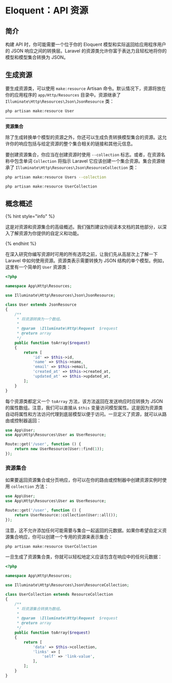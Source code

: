 # Eloquent：API 资源

## 简介

构建 API 时，你可能需要一个位于你的 Eloquent 模型和实际返回给应用程序用户的 JSON 响应之间的转换层。Laravel 的资源类允许你富于表达力且轻松地将你的模型和模型集合转换为 JSON。

## 生成资源

要生成资源类，可以使用 `make:resource` Artisan 命令。默认情况下，资源将放在你的应用程序的 `app/Http/Resources` 目录中。资源继承了 `Illuminate\Http\Resources\Json\JsonResource` 类：

```bash
php artisan make:resource User
```

***

**资源集合**

除了生成转换单个模型的资源之外，你还可以生成负责转换模型集合的资源。这允许你的响应包括与给定资源的整个集合相关的链接和其他元信息。

要创建资源集合，你应当在创建资源时使用 `--collection` 标志。或者，在资源名称中包含单词 `Collection` 将指示 Laravel 它应该创建一个集合资源。集合资源继承了 `Illuminate\Http\Resources\Json\ResourceCollection` 类：

```bash
php artisan make:resource Users --collection

php artisan make:resource UserCollection
```

## 概念概述

{% hint style="info" %}

这是对资源和资源集合的高级概述。我们强烈建议你阅读本文档的其他部分，以深入了解资源为你提供的自定义和功能。

{% endhint %}

在深入研究你编写资源时可用的所有选项之前，让我们先从高层次上了解一下 Laravel 中如何使用资源。资源类表示需要转换为 JSON 结构的单个模型。例如，这里有一个简单的 `User` 资源类：

```php
<?php

namespace App\Http\Resources;

use Illuminate\Http\Resources\Json\JsonResource;

class User extends JsonResource
{
    /**
     * 将资源转换为一个数组。
     *
     * @param  \Illuminate\Http\Request  $request
     * @return array
     */
    public function toArray($request)
    {
        return [
            'id' => $this->id,
            'name' => $this->name,
            'email' => $this->email,
            'created_at' => $this->created_at,
            'updated_at' => $this->updated_at,
        ];
    }
}
```

每个资源类都定义一个 `toArray` 方法，该方法返回在发送响应时应转换为 JSON 的属性数组。注意，我们可以直接从 `$this` 变量访问模型属性。这是因为资源类自动将属性和方法访问代理到底层模型以便于访问。一旦定义了资源，就可以从路由或控制器返回：

```php
use App\User;
use App\Http\Resources\User as UserResource;

Route::get('/user', function () {
    return new UserResource(User::find(1));
});
```

### 资源集合

如果要返回资源集合或分页响应，你可以在你的路由或控制器中创建资源实例时使用 `collection` 方法：

```php
use App\User;
use App\Http\Resources\User as UserResource;

Route::get('/user', function () {
    return UserResource::collection(User::all());
});
```

注意，这不允许添加任何可能需要与集合一起返回的元数据。如果你希望自定义资源集合响应，你可以创建一个专用的资源来表示集合：

```bash
php artisan make:resource UserCollection
```

一旦生成了资源集合类，你就可以轻松地定义应该包含在响应中的任何元数据：

```php
<?php

namespace App\Http\Resources;

use Illuminate\Http\Resources\Json\ResourceCollection;

class UserCollection extends ResourceCollection
{
    /**
     * 将资源集合转换为数组。
     *
     * @param  \Illuminate\Http\Request  $request
     * @return array
     */
    public function toArray($request)
    {
        return [
            'data' => $this->collection,
            'links' => [
                'self' => 'link-value',
            ],
        ];
    }
}
```

